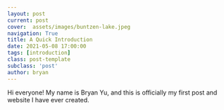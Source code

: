 ```yaml
---
layout: post
current: post
cover:  assets/images/buntzen-lake.jpeg
navigation: True
title: A Quick Introduction
date: 2021-05-08 17:00:00
tags: [introduction]
class: post-template
subclass: 'post'
author: bryan
---
```


Hi everyone! My name is Bryan Yu, and this is officially my first post and website I have ever created.
